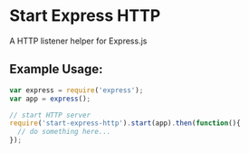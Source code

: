 # Start Express HTTP

A HTTP listener helper for Express.js

## Example Usage:

```javascript
var express = require('express');
var app = express();

// start HTTP server
require('start-express-http').start(app).then(function(){
  // do something here...
});
```
